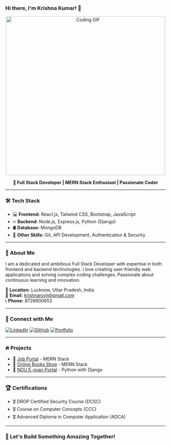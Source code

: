 ### Hi there, I'm Krishna Kumar! 👋

<p align="center">
  <img src="https://media.giphy.com/media/qgQUggAC3Pfv687qPC/giphy.gif" width="500" alt="Coding GIF">
</p>

<p align="center">
  <strong>🚀 Full Stack Developer | MERN Stack Enthusiast | Passionate Coder</strong>
</p>

---

### 🛠 Tech Stack

- 💻 **Frontend:** React.js, Tailwind CSS, Bootstrap, JavaScript
- 🔥 **Backend:** Node.js, Express.js, Python (Django)
- 🛢 **Database:** MongoDB
- 🎯 **Other Skills:** Git, API Development, Authentication & Security

---

### 🌟 About Me

I am a dedicated and ambitious Full Stack Developer with expertise in both frontend and backend technologies. I love creating user-friendly web applications and solving complex coding challenges. Passionate about continuous learning and innovation. 

📍 **Location:** Lucknow, Uttar Pradesh, India  
📧 **Email:** [krishnarovji@gmail.com](mailto:krishnarovji@gmail.com)  
📞 **Phone:** 8726600653  

---

### 🔗 Connect with Me

[![LinkedIn](https://img.shields.io/badge/LinkedIn-Profile-blue?style=for-the-badge&logo=linkedin)](https://www.linkedin.com/in/krishna-kumar-657a5b295)
[![GitHub](https://img.shields.io/badge/GitHub-Profile-black?style=for-the-badge&logo=github)](https://github.com/Krishnarov)
[![Portfolio](https://img.shields.io/badge/Portfolio-Website-green?style=for-the-badge&logo=web)](https://krishnarovji.pythonanywhere.com/)

---

### 🔥 Projects

- 📌 [Job Portal](https://jobportalbykrishna.netlify.app/) - MERN Stack
- 📌 [Online Books Shop](https://bookshopkrishna.netlify.app/) - MERN Stack
- 📌 [NOU E-gyan Portal](https://krishnarovji.pythonanywhere.com/) - Python with Django

---

### 🏆 Certifications

- 🎖 DROP Certified Security Course (DCSC)
- 🎖 Course on Computer Concepts (CCC)
- 🎖 Advanced Diploma in Computer Application (ADCA)

---

### 🚀 Let's Build Something Amazing Together!
